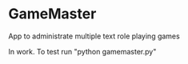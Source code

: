 # GameMaster
App to administrate multiple text role playing games

In work. To test run "python gamemaster.py"